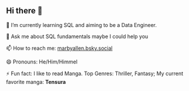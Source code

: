 ## Hi there 👋

🌱 I’m currently learning SQL and aiming to be a Data Engineer. 

💬 Ask me about SQL fundamentals maybe I could help you

📫 How to reach me:   [marbyallen.bsky.social](https://bsky.app/profile/marbyallen.bsky.social)

😄 Pronouns:          He/Him/Himmel

⚡ Fun fact:          I like to read Manga. Top Genres: Thriller, Fantasy;
My current favorite manga: **Tensura**



<!--

Datacamp Portfolio: 
https://www.datacamp.com/portfolio/magbunagmarby
**Marbyallen/Marbyallen** is a ✨ _special_ ✨ repository because its `README.md` (this file) appears on your GitHub profile.

Here are some ideas to get you started:

- 🔭 I’m currently working on ...
- 🌱 I’m currently learning ...
- 👯 I’m looking to collaborate on ...
- 🤔 I’m looking for help with ...
- 💬 Ask me about ...
- 📫 How to reach me: ...
- 😄 Pronouns: ...
- ⚡ Fun fact: ...
-->
